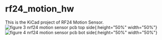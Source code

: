 # rf24_motion_hw  

This is the KiCad project of RF24 Motion Sensor.</br>
![figure 3 nrf24 motion sensor pcb top side](https://user-images.githubusercontent.com/18566178/26937954-1fa2b382-4c73-11e7-97c1-7776473bbee4.png){:height="50%" width="50%"}
![figure 4 nrf24 motion sensor pcb bot side](https://user-images.githubusercontent.com/18566178/26937955-1fa89ad6-4c73-11e7-9324-d6f213a15b50.png){:height="50%" width="50%"}
